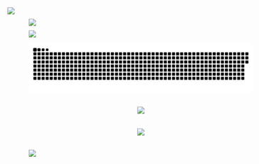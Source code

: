 
<div align="center" style="display: flex; flex-wrap: wrap; justify-content: center; gap: 10px; max-width: 920px; margin: auto;">
  <img style="flex: 2; min-width: 600px;" src="http://github-profile-summary-cards.vercel.app/api/cards/profile-details?username=Pedro-Giorgiano&theme=tokyonight">
  <img style="flex: 1; min-width: 300px;" src="http://github-profile-summary-cards.vercel.app/api/cards/most-commit-language?username=Pedro-Giorgiano&theme=tokyonight"/>
  <img style="flex: 1; min-width: 300px;" src="http://github-profile-summary-cards.vercel.app/api/cards/stats?username=Pedro-Giorgiano&theme=tokyonight"/>
</div>


<div align="center">
  
  ![Snake animation](https://github.com/Pedro-Giorgiano/Pedro-Giorgiano/blob/output/github-contribution-grid-snake.svg)
</div>

##

   <div align="center" >
     <img src="https://github-profile-trophy.vercel.app/?username=Pedro-Giorgiano&row=1&column=6&theme=tokyonight&margin-w=15&margin-h=15"/>
  </div>
 


 
##


  <div align="center" >
<a href="https://skillicons.dev"   >
  <img src="https://skillicons.dev/icons?i=git,vscode,py,java,bash,javascript,typescript,css,html,nodejs,docker,flutter,figma,github,linux,postman,mongodb,postgres,supabase,mysql,linux,kafka,jenkins,linkedin&perline=12" />
</a>
  <br />

  </div>
  
##

<div> 
 
  <a href="https://www.linkedin.com/in/pedro-alberto-falqueiro-giorgiano-959ba5212/" target="_blank"><img src="https://img.shields.io/badge/-LinkedIn-%230077B5?style=for-the-badge&logo=linkedin&logoColor=white" target="_blank"></a>
  
</div>



